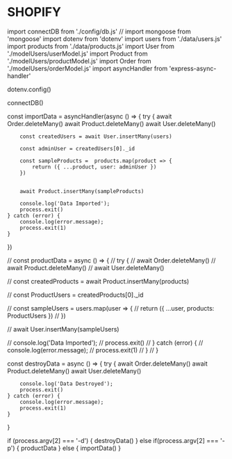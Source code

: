 # SHOPIFY

import connectDB from './config/db.js'
// import mongoose from 'mongoose'
import dotenv from 'dotenv'
import users from './data/users.js'
import products from './data/products.js'
import User from './modelUsers/userModel.js'
import Product from './modelUsers/productModel.js'
import Order from './modelUsers/orderModel.js'
import asyncHandler from 'express-async-handler'

dotenv.config()

connectDB()

const importData = asyncHandler(async () => {
    try {
        await Order.deleteMany()
        await Product.deleteMany()
        await User.deleteMany()

        const createdUsers = await User.insertMany(users)

        const adminUser = createdUsers[0]._id

        const sampleProducts =  products.map(product => {
            return ({ ...product, user: adminUser })
        })


        await Product.insertMany(sampleProducts)

        console.log('Data Imported');
        process.exit()
    } catch (error) {
        console.log(error.message);
        process.exit(1)
    }
})

// const productData = async () => {
//     try {
//         await Order.deleteMany()
//         await Product.deleteMany()
//         await User.deleteMany()

//         const createdProducts = await Product.insertMany(products)

//         const ProductUsers = createdProducts[0]._id

//         const sampleUsers =  users.map(user => {
//             return ({ ...user, products: ProductUsers })
//         })


//         await User.insertMany(sampleUsers)

//         console.log('Data Imported');
//         process.exit()
//     } catch (error) {
//         console.log(error.message);
//         process.exit(1)
//     }
// }



const destroyData = async () => {
    try {
        await Order.deleteMany()
        await Product.deleteMany()
        await User.deleteMany()

        console.log('Data Destroyed');
        process.exit()
    } catch (error) {
        console.log(error.message);
        process.exit(1)
    }
}

if (process.argv[2] === '-d') {
    destroyData()
} else if(process.argv[2] === '-p') {
    productData
} else {
    importData()
}

